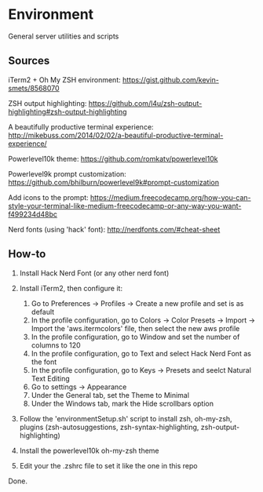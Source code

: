 # Environment
General server utilities and scripts

## Sources

iTerm2 + Oh My ZSH environment: https://gist.github.com/kevin-smets/8568070

ZSH output highlighting: https://github.com/l4u/zsh-output-highlighting#zsh-output-highlighting

A beautifully productive terminal experience: http://mikebuss.com/2014/02/02/a-beautiful-productive-terminal-experience/

Powerlevel10k theme: https://github.com/romkatv/powerlevel10k

Powerlevel9k prompt customization: https://github.com/bhilburn/powerlevel9k#prompt-customization

Add icons to the prompt: https://medium.freecodecamp.org/how-you-can-style-your-terminal-like-medium-freecodecamp-or-any-way-you-want-f499234d48bc

Nerd fonts (using 'hack' font): http://nerdfonts.com/#cheat-sheet

## How-to

1. Install Hack Nerd Font (or any other nerd font)

2. Install iTerm2, then configure it:
    1. Go to Preferences -> Profiles -> Create a new profile and set is as default
    2. In the profile configuration, go to Colors -> Color Presets -> Import -> Import the 'aws.itermcolors' file, then select the new aws profile
    3. In the profile configuration, go to Window and set the number of columns to 120
    4. In the profile configuration, go to Text and select Hack Nerd Font as the font
    5. In the profile configuration, go to Keys -> Presets and seelct Natural Text Editing
    6. Go to settings -> Appearance
    7. Under the General tab, set the Theme to Minimal
    8. Under the Windows tab, mark the Hide scrollbars option

2. Follow the 'environmentSetup.sh' script to install zsh, oh-my-zsh, plugins (zsh-autosuggestions, zsh-syntax-highlighting, zsh-output-highlighting)

3. Install the powerlevel10k oh-my-zsh theme

4. Edit your the .zshrc file to set it like the one in this repo

Done.
